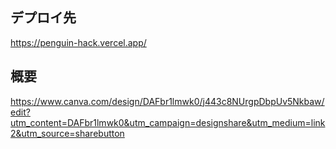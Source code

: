 ## デプロイ先
https://penguin-hack.vercel.app/

## 概要
https://www.canva.com/design/DAFbr1lmwk0/j443c8NUrgpDbpUv5Nkbaw/edit?utm_content=DAFbr1lmwk0&utm_campaign=designshare&utm_medium=link2&utm_source=sharebutton
